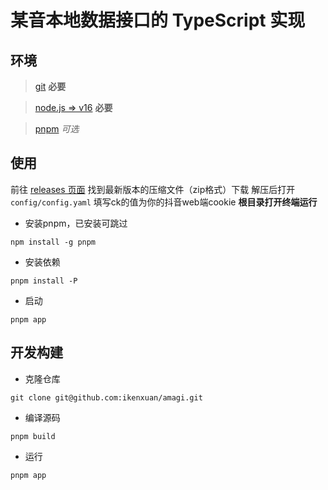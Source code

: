 # 某音本地数据接口的 TypeScript 实现

## 环境
> [git](https://git-scm.com) **必要**

> [node.js => v16](https://nodejs.org) **必要**

> [pnpm](https://pnpm.io) _可选_

## 使用
前往 [releases 页面](https://github.com/ikenxuan/amagi/releases) 找到最新版本的压缩文件（zip格式）下载
解压后打开 `config/config.yaml` 填写ck的值为你的抖音web端cookie
**根目录打开终端运行**


* 安装pnpm，已安装可跳过
```
npm install -g pnpm
```
* 安装依赖
```
pnpm install -P
```
* 启动
```
pnpm app
```

## 开发构建

* 克隆仓库
```
git clone git@github.com:ikenxuan/amagi.git
```
* 编译源码
```
pnpm build
```
* 运行
```
pnpm app
```